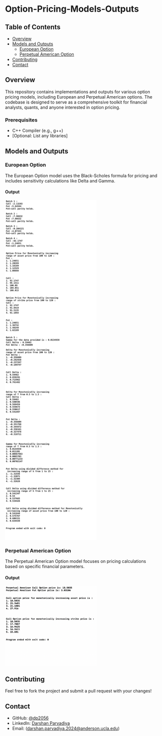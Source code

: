 # Option-Pricing-Models-Outputs

## Table of Contents

- [Overview](#overview)
- [Models and Outputs](#models-and-outputs)
  - [European Option](#european-option)
  - [Perpetual American Option](#perpetual-american-option)
- [Contributing](#contributing)
- [Contact](#contact)

## Overview

This repository contains implementations and outputs for various option pricing models, including European and Perpetual American options. The codebase is designed to serve as a comprehensive toolkit for financial analysts, quants, and anyone interested in option pricing.


### Prerequisites

- C++ Compiler (e.g., g++)
- [Optional: List any libraries]


## Models and Outputs

### European Option

The European Option model uses the Black-Scholes formula for pricing and includes sensitivity calculations like Delta and Gamma.

#### Output

<img src="European_Option_Output/main_output.png" width="300" alt="European Option Output">

### Perpetual American Option

The Perpetual American Option model focuses on pricing calculations based on specific financial parameters.

#### Output

<img src="Perpetual_American_Output/one.png" width="300" alt="Perpetual American Option Output">

## Contributing

Feel free to fork the project and submit a pull request with your changes!


## Contact

- GitHub: [@dp2056](https://github.com/dp2056)
- LinkedIn: [Darshan Parvadiya](https://www.linkedin.com/in/dparvadiya)
- Email: (darshan.parvadiya.2024@anderson.ucla.edu)
